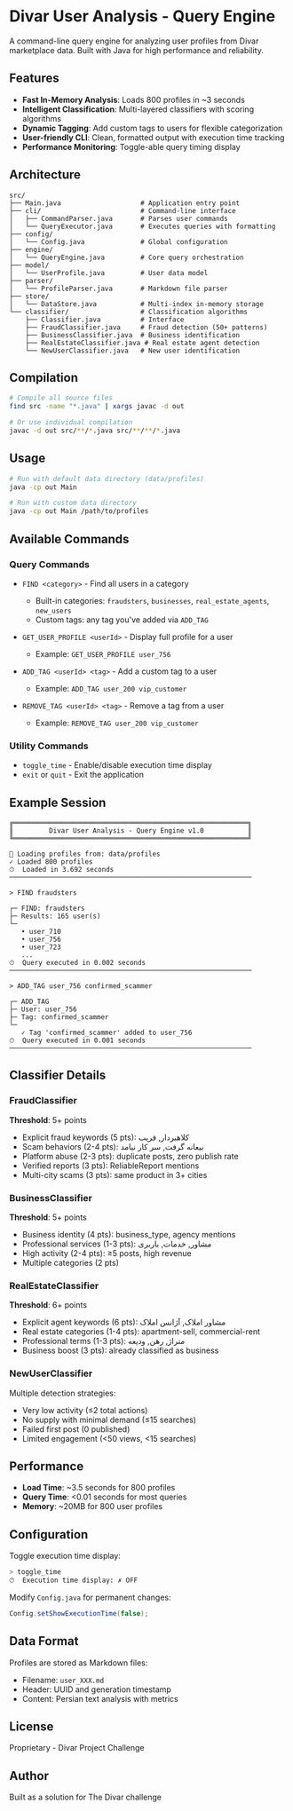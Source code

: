 # Divar User Analysis - Query Engine

A command-line query engine for analyzing user profiles from Divar marketplace data. Built with Java for high performance and reliability.

## Features

- **Fast In-Memory Analysis**: Loads 800 profiles in ~3 seconds
- **Intelligent Classification**: Multi-layered classifiers with scoring algorithms
- **Dynamic Tagging**: Add custom tags to users for flexible categorization
- **User-friendly CLI**: Clean, formatted output with execution time tracking
- **Performance Monitoring**: Toggle-able query timing display

## Architecture

```
src/
├── Main.java                    # Application entry point
├── cli/                         # Command-line interface
│   ├── CommandParser.java       # Parses user commands
│   └── QueryExecutor.java       # Executes queries with formatting
├── config/
│   └── Config.java              # Global configuration
├── engine/
│   └── QueryEngine.java         # Core query orchestration
├── model/
│   └── UserProfile.java         # User data model
├── parser/
│   └── ProfileParser.java       # Markdown file parser
├── store/
│   └── DataStore.java           # Multi-index in-memory storage
└── classifier/                  # Classification algorithms
    ├── Classifier.java          # Interface
    ├── FraudClassifier.java     # Fraud detection (50+ patterns)
    ├── BusinessClassifier.java  # Business identification
    ├── RealEstateClassifier.java # Real estate agent detection
    └── NewUserClassifier.java   # New user identification
```

## Compilation

```bash
# Compile all source files
find src -name "*.java" | xargs javac -d out

# Or use individual compilation
javac -d out src/**/*.java src/**/**/*.java
```

## Usage

```bash
# Run with default data directory (data/profiles)
java -cp out Main

# Run with custom data directory
java -cp out Main /path/to/profiles
```

## Available Commands

### Query Commands
- `FIND <category>` - Find all users in a category
  - Built-in categories: `fraudsters`, `businesses`, `real_estate_agents`, `new_users`
  - Custom tags: any tag you've added via `ADD_TAG`

- `GET_USER_PROFILE <userId>` - Display full profile for a user
  - Example: `GET_USER_PROFILE user_756`

- `ADD_TAG <userId> <tag>` - Add a custom tag to a user
  - Example: `ADD_TAG user_200 vip_customer`

- `REMOVE_TAG <userId> <tag>` - Remove a tag from a user
  - Example: `REMOVE_TAG user_200 vip_customer`

### Utility Commands
- `toggle_time` - Enable/disable execution time display
- `exit` or `quit` - Exit the application

## Example Session

```
╔═══════════════════════════════════════════════════════════╗
║         Divar User Analysis - Query Engine v1.0           ║
╚═══════════════════════════════════════════════════════════╝

📂 Loading profiles from: data/profiles
✓ Loaded 800 profiles
⏱  Loaded in 3.692 seconds
─────────────────────────────────────────────────────────────

> FIND fraudsters

┌─ FIND: fraudsters
├─ Results: 165 user(s)
└─
   • user_710
   • user_756
   • user_723
   ...
⏱  Query executed in 0.002 seconds
─────────────────────────────────────────────────────────────

> ADD_TAG user_756 confirmed_scammer

┌─ ADD_TAG
├─ User: user_756
├─ Tag: confirmed_scammer
└─
   ✓ Tag 'confirmed_scammer' added to user_756
⏱  Query executed in 0.001 seconds
─────────────────────────────────────────────────────────────
```

## Classifier Details

### FraudClassifier
**Threshold**: 5+ points

- Explicit fraud keywords (5 pts): کلاهبردار, فریب
- Scam behaviors (2-4 pts): بیعانه گرفت, سر کار نیامد
- Platform abuse (2-3 pts): duplicate posts, zero publish rate
- Verified reports (3 pts): ReliableReport mentions
- Multi-city scams (3 pts): same product in 3+ cities

### BusinessClassifier  
**Threshold**: 5+ points

- Business identity (4 pts): business_type, agency mentions
- Professional services (1-3 pts): مشاور, خدمات, باربری
- High activity (2-4 pts): ≥5 posts, high revenue
- Multiple categories (2 pts)

### RealEstateClassifier
**Threshold**: 6+ points

- Explicit agent keywords (6 pts): مشاور املاک, آژانس املاک
- Real estate categories (1-4 pts): apartment-sell, commercial-rent
- Professional terms (1-3 pts): متراژ, رهن, ودیعه
- Business boost (3 pts): already classified as business

### NewUserClassifier
Multiple detection strategies:
- Very low activity (≤2 total actions)
- No supply with minimal demand (≤15 searches)
- Failed first post (0 published)
- Limited engagement (<50 views, <15 searches)

## Performance

- **Load Time**: ~3.5 seconds for 800 profiles
- **Query Time**: <0.01 seconds for most queries
- **Memory**: ~20MB for 800 user profiles

## Configuration

Toggle execution time display:
```bash
> toggle_time
⏱  Execution time display: ✗ OFF
```

Modify `Config.java` for permanent changes:
```java
Config.setShowExecutionTime(false);
```

## Data Format

Profiles are stored as Markdown files:
- Filename: `user_XXX.md`
- Header: UUID and generation timestamp
- Content: Persian text analysis with metrics

## License

Proprietary - Divar Project Challenge

## Author

Built as a solution for The Divar challenge

